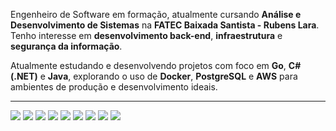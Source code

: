 Engenheiro de Software em formação, atualmente cursando **Análise e Desenvolvimento de Sistemas** na **FATEC Baixada Santista - Rubens Lara**.  
Tenho interesse em **desenvolvimento back-end**, **infraestrutura** e **segurança da informação**.

Atualmente estudando e desenvolvendo projetos com foco em **Go**, **C# (.NET)** e **Java**, explorando o uso de **Docker**, **PostgreSQL** e **AWS** para ambientes de produção e desenvolvimento ideais.

---

<p>
  <img src="https://img.shields.io/badge/-C%23-68217A?logo=csharp&logoColor=white&style=for-the-badge" />
  <img src="https://img.shields.io/badge/-.NET-512BD4?logo=dotnet&logoColor=white&style=for-the-badge" />
  <img src="https://img.shields.io/badge/-Go-00ADD8?logo=go&logoColor=white&style=for-the-badge" />
  <img src="https://img.shields.io/badge/-Java-ec8d0f?logo=java&logoColor=fff&style=for-the-badge" />
  <img src="https://img.shields.io/badge/-Python-3776AB?logo=python&logoColor=white&style=for-the-badge" />
  <img src="https://img.shields.io/badge/-MongoDB-4EA94B?logo=mongodb&logoColor=white&style=for-the-badge" />
  <img src="https://img.shields.io/badge/-PostgreSQL-336791?logo=postgresql&logoColor=white&style=for-the-badge" />
  <img src="https://img.shields.io/badge/-Docker-2496ED?logo=docker&logoColor=white&style=for-the-badge" />
  <img src="https://img.shields.io/badge/-AWS-232F3E?logo=amazonaws&logoColor=white&style=for-the-badge" />
</p>

